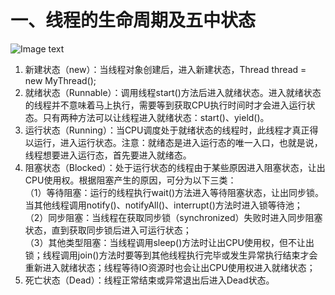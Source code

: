 # 一、线程的生命周期及五中状态
![Image text](image_folder/image_folder/线程生命周期.png)
1. 新建状态（new）：当线程对象创建后，进入新建状态，Thread thread = new MyThread();</br>
2. 就绪状态（Runnable）：调用线程start()方法后进入就绪状态。进入就绪状态的线程并不意味着马上执行，需要等到获取CPU执行时间时才会进入运行状态。只有两种方法可以让线程进入就绪状态：start()、yield()。</br>
3. 运行状态（Running）：当CPU调度处于就绪状态的线程时，此线程才真正得以运行，进入运行状态。注意：就绪态是进入运行态的唯一入口，也就是说，线程想要进入运行态，首先要进入就绪态。</br>
4. 阻塞状态（Blocked）：处于运行状态的线程由于某些原因进入阻塞状态，让出CPU使用权。根据阻塞产生的原因，可分为以下三类：</br>
（1）等待阻塞：运行的线程执行wait()方法进入等待阻塞状态，让出同步锁。当其他线程调用notify()、notifyAll()、interrupt()方法时进入锁等待池；</br>
（2）同步阻塞：当线程在获取同步锁（synchronized）失败时进入同步阻塞状态，直到获取同步锁后进入可运行状态；</br>
（3）其他类型阻塞：当线程调用sleep()方法时让出CPU使用权，但不让出锁；线程调用join()方法时要等到其他线程执行完毕或发生异常执行结束才会重新进入就绪状态；线程等待IO资源时也会让出CPU使用权进入就绪状态；</br>
5. 死亡状态（Dead）：线程正常结束或异常退出后进入Dead状态。
